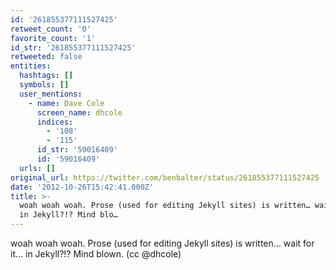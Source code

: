 ```yaml
---
id: '261855377111527425'
retweet_count: '0'
favorite_count: '1'
id_str: '261855377111527425'
retweeted: false
entities:
  hashtags: []
  symbols: []
  user_mentions:
    - name: Dave Cole
      screen_name: dhcole
      indices:
        - '108'
        - '115'
      id_str: '59016409'
      id: '59016409'
  urls: []
original_url: https://twitter.com/benbalter/status/261855377111527425
date: '2012-10-26T15:42:41.000Z'
title: >-
  woah woah woah. Prose (used for editing Jekyll sites) is written… wait for it…
  in Jekyll?!? Mind blo…
---
```


woah woah woah. Prose (used for editing Jekyll sites) is written… wait for it… in Jekyll?!? Mind blown. (cc @dhcole)